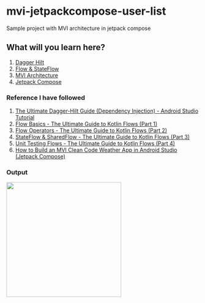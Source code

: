# mvi-jetpackcompose-user-list
Sample project with MVI architecture in jetpack compose

## What will you learn here?
1. [Dagger Hilt](https://developer.android.com/training/dependency-injection/hilt-android)
2. [Flow & StateFlow](https://developer.android.com/kotlin/flow/stateflow-and-sharedflow)
3. [MVI Architecture](https://medium.com/swlh/mvi-architecture-with-android-fcde123e3c4a)
4. [Jetpack Compose](https://developer.android.com/jetpack/compose?gclid=CjwKCAjwyaWZBhBGEiwACslQo-_fw8KauXjjwJadeZcVfL7DueWYU_88iffV4mojm1KNA2kefVcefhoC20UQAvD_BwE&gclsrc=aw.ds)

### Reference I have followed
1. [The Ultimate Dagger-Hilt Guide (Dependency Injection) - Android Studio Tutorial](https://www.youtube.com/watch?v=bbMsuI2p1DQ)
2. [Flow Basics - The Ultimate Guide to Kotlin Flows (Part 1)](https://www.youtube.com/watch?v=ZX8VsqNO_Ss)
3. [Flow Operators - The Ultimate Guide to Kotlin Flows (Part 2)](https://www.youtube.com/watch?v=sk3svS_fzZM&t=1073s)
4. [StateFlow & SharedFlow - The Ultimate Guide to Kotlin Flows (Part 3)](https://www.youtube.com/watch?v=za-EEkqJLCQ)
5. [Unit Testing Flows - The Ultimate Guide to Kotlin Flows (Part 4)](https://www.youtube.com/watch?v=rk6aKkWqqcI)
6. [How to Build an MVI Clean Code Weather App in Android Studio (Jetpack Compose)](https://www.youtube.com/watch?v=eAbKK7JNxCE)

### Output
<img src="https://raw.githubusercontent.com/livingstonantony70/mvi-jetpackcompose-user-list/master/doc/1663675699545.JPEG" width="300">
